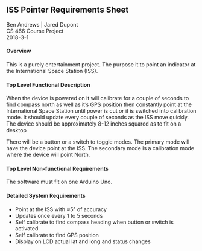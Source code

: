 ## ISS Pointer Requirements Sheet
Ben Andrews | Jared Dupont  
CS 466 Course Project  
2018-3-1  

#### Overview
This is a purely entertainment project. The purpose it to point an indicator at the International Space Station (ISS).

#### Top Level Functional Description
When the device is powered on it will calibrate for a couple of seconds to find compass north as well as it’s GPS position then constantly point at the International Space Station until power is cut or it is switched into calibration mode.  It should update every couple of seconds as the ISS move quickly.
The device should be approximately 8-12 inches squared as to fit on a desktop

There will be a button or a switch to toggle modes. The primary mode will have the device point at the ISS. The secondary mode is a calibration mode where the device will point North.

#### Top Level Non-functional Requirements
The software must fit on one Arduino Uno.

#### Detailed System Requirements
* Point at the ISS with ≈5° of accuracy
* Updates once every 1 to 5 seconds
* Self calibrate to find compass heading when button or switch is activated
* Self calibrate to find GPS position
* Display on LCD actual lat and long and status changes
